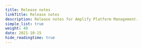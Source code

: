```yaml
---
title: Release notes
linkTitle: Release notes
description: Release notes for Amplify Platform Management.
simple_list: true
weight: 40
date: 2021-10-15
hide_readingtime: true
---
```

